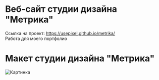 # Веб-сайт студии дизайна "Метрика" </br>
Ссылка на проект: https://usepixel.github.io/metrika/ </br>
Работа для моего портфолио </br>
# Макет студии дизайна "Метрика"</br>
![Картинка](img/desktop.png)
